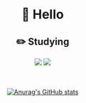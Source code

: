 

<div align=center>
  
  
  # 👋 Hello 
  
  
  ## ✏️ Studying 
  
  <img src="https://img.shields.io/badge/TypeScript-3178C6?style=flat&logo=TypeScript&logoColor=white"/>
  <img src="https://img.shields.io/badge/React-61DAFB?style=flat&logo=React&logoColor=white"/>
  
  
  <br />
  <br />
  <br />
  
  [![Anurag's GitHub stats](https://github-readme-stats.vercel.app/api?username=kylee5036)](https://github.com/kylee5036/github-readme-stats)
</div>




<!--
**kyLee5036/kyLee5036** is a ✨ _special_ ✨ repository because its `README.md` (this file) appears on your GitHub profile.

Here are some ideas to get you started:

- 🔭 I’m currently working on ...
- 🌱 I’m currently learning ...
- 👯 I’m looking to collaborate on ...
- 🤔 I’m looking for help with ...
- 💬 Ask me about ...
- 📫 How to reach me: ...
- 😄 Pronouns: ...
- ⚡ Fun fact: ...
-->
